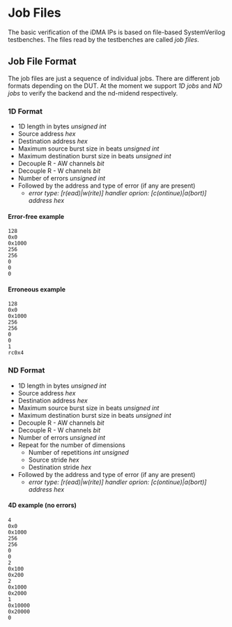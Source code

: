 # Job Files

The basic verification of the iDMA IPs is based on file-based SystemVerilog testbenches. The files
read by the testbenches are called *job files*.

## Job File Format

The job files are just a sequence of individual jobs. There are different job formats depending on
the DUT. At the moment we support *1D jobs* and *ND jobs* to verify the backend and the nd-midend
respectively.

### 1D Format

- 1D length in bytes *unsigned int*
- Source address *hex*
- Destination address *hex*
- Maximum source burst size in beats *unsigned int*
- Maximum destination burst size in beats *unsigned int*
- Decouple R - AW channels *bit*
- Decouple R - W  channels *bit*
- Number of errors *unsigned int*
- Followed by the address and type of error (if any are present)
  - *error type: \[r(ead)|w(rite)\]* *handler oprion: \[c(ontinue)|a(bort)\]* *address hex*

#### Error-free example

```
128
0x0
0x1000
256
256
0
0
0
```

#### Erroneous example

```
128
0x0
0x1000
256
256
0
0
1
rc0x4
```

### ND Format

- 1D length in bytes *unsigned int*
- Source address *hex*
- Destination address *hex*
- Maximum source burst size in beats *unsigned int*
- Maximum destination burst size in beats *unsigned int*
- Decouple R - AW channels *bit*
- Decouple R - W  channels *bit*
- Number of errors *unsigned int*
- Repeat for the number of dimensions
  - Number of repetitions *int unsigned*
  - Source stride *hex*
  - Destination stride *hex*
- Followed by the address and type of error (if any are present)
  - *error type: \[r(ead)|w(rite)\]* *handler oprion: \[c(ontinue)|a(bort)\]* *address hex*

#### 4D example (no errors)

```
4
0x0
0x1000
256
256
0
0
2
0x100
0x200
2
0x1000
0x2000
1
0x10000
0x20000
0
```